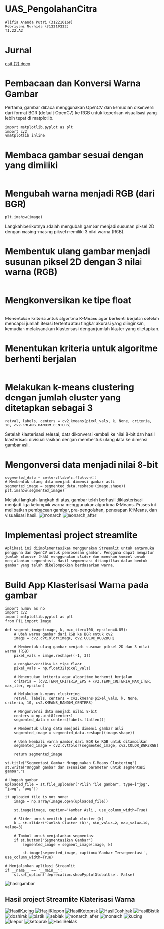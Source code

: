 # UAS_PengolahanCitra
```
Alifia Ananda Putri (312210168)
Febriyani Nurhida (312210222)
TI.22.A2
```
# Jurnal 
[csit (2).docx](https://github.com/user-attachments/files/16094412/csit.2.docx)

# Pembacaan dan Konversi Warna Gambar
Pertama, gambar dibaca menggunakan OpenCV dan kemudian dikonversi dari format BGR (default OpenCV) ke RGB untuk keperluan visualisasi yang lebih tepat di matplotlib.

```import numpy as np
import matplotlib.pyplot as plt
import cv2
%matplotlib inline
```

# Membaca gambar sesuai dengan yang dimiliki
```image = cv2.imread('images/monarch.jpg')
```
# Mengubah warna menjadi RGB (dari BGR)
```image = cv2.cvtColor(image, cv2.COLOR_BGR2RGB)
plt.imshow(image)
```
Langkah berikutnya adalah mengubah gambar menjadi susunan piksel 2D dengan masing-masing piksel memiliki 3 nilai warna (RGB).

# Membentuk ulang gambar menjadi susunan piksel 2D dengan 3 nilai warna (RGB)
```pixel_vals = image.reshape((-1, 3))
```
# Mengkonversikan ke tipe float
```pixel_vals = np.float32(pixel_vals)
```
Menentukan kriteria untuk algoritma K-Means agar berhenti berjalan setelah mencapai jumlah iterasi tertentu atau tingkat akurasi yang diinginkan, kemudian melaksanakan klasterisasi dengan jumlah klaster yang ditetapkan.

# Menentukan kriteria untuk algoritme berhenti berjalan
```criteria = (cv2.TERM_CRITERIA_EPS + cv2.TERM_CRITERIA_MAX_ITER, 100, 0.85)
```
# Melakukan k-means clustering dengan jumlah cluster yang ditetapkan sebagai 3
```k = 3
retval, labels, centers = cv2.kmeans(pixel_vals, k, None, criteria, 10, cv2.KMEANS_RANDOM_CENTERS)
```

Setelah klasterisasi selesai, data dikonversi kembali ke nilai 8-bit dan hasil klasterisasi divisualisasikan dengan membentuk ulang data ke dimensi gambar asli.

# Mengonversi data menjadi nilai 8-bit
```centers = np.uint8(centers)
segmented_data = centers[labels.flatten()]
# Membentuk ulang data menjadi dimensi gambar asli
segmented_image = segmented_data.reshape((image.shape))
plt.imshow(segmented_image)
```
Melalui langkah-langkah di atas, gambar telah berhasil diklasterisasi menjadi tiga kelompok warna menggunakan algoritma K-Means. Proses ini melibatkan pembacaan gambar, pra-pengolahan, penerapan K-Means, dan visualisasi hasil.
![monarch](https://github.com/Febriyaninurhida123/UAS_PengolahanCitra/assets/90132092/9cc03ead-f2b9-44c7-a252-9ca616faff30)
![monarch_after](https://github.com/Febriyaninurhida123/UAS_PengolahanCitra/assets/90132092/cddfa039-78a2-4cb9-ab99-d177024ed188)

# Implementasi project streamlite 
	Aplikasi ini diimplementasikan menggunakan Streamlit untuk antarmuka pengguna dan OpenCV untuk pemrosesan gambar. Pengguna dapat mengatur jumlah cluster (kkk) menggunakan slider dan menekan tombol untuk menjalankan segmentasi. Hasil segmentasi ditampilkan dalam bentuk gambar yang telah dikelompokkan berdasarkan warna.

# Build App Klasterisasi Warna pada gambar
``` import streamlit as st
import numpy as np
import cv2
import matplotlib.pyplot as plt
from PIL import Image

def segment_image(image, k, max_iter=100, epsilon=0.85):
    # Ubah warna gambar dari RGB ke BGR untuk cv2
    image = cv2.cvtColor(image, cv2.COLOR_RGB2BGR)
    
    # Membentuk ulang gambar menjadi susunan piksel 2D dan 3 nilai warna (RGB)
    pixel_vals = image.reshape((-1, 3))

    # Mengkonversikan ke tipe float
    pixel_vals = np.float32(pixel_vals)

    # Menentukan kriteria agar algoritme berhenti berjalan
    criteria = (cv2.TERM_CRITERIA_EPS + cv2.TERM_CRITERIA_MAX_ITER, max_iter, epsilon)

    # Melakukan k-means clustering
    retval, labels, centers = cv2.kmeans(pixel_vals, k, None, criteria, 10, cv2.KMEANS_RANDOM_CENTERS)

    # Mengonversi data menjadi nilai 8-bit
    centers = np.uint8(centers)
    segmented_data = centers[labels.flatten()]

    # Membentuk ulang data menjadi dimensi gambar asli
    segmented_image = segmented_data.reshape((image.shape))

    # Ubah kembali warna gambar dari BGR ke RGB untuk ditampilkan
    segmented_image = cv2.cvtColor(segmented_image, cv2.COLOR_BGR2RGB)

    return segmented_image

st.title("Segmentasi Gambar Menggunakan K-Means Clustering")
st.write("Unggah gambar dan sesuaikan parameter untuk segmentasi gambar.")

# Unggah gambar
uploaded_file = st.file_uploader("Pilih file gambar", type=["jpg", "jpeg", "png"])

if uploaded_file is not None:
    image = np.array(Image.open(uploaded_file))
    
    st.image(image, caption='Gambar Asli', use_column_width=True)
    
    # Slider untuk memilih jumlah cluster (k)
    k = st.slider("Jumlah Cluster (k)", min_value=2, max_value=10, value=3)
    
    # Tombol untuk menjalankan segmentasi
    if st.button("Segmentasikan Gambar"):
        segmented_image = segment_image(image, k)
        
        st.image(segmented_image, caption='Gambar Tersegmentasi', use_column_width=True)

# Menjalankan aplikasi Streamlit
if __name__ == '__main__':
    st.set_option('deprecation.showPyplotGlobalUse', False)
```

![hasilgambar](https://github.com/Febriyaninurhida123/UAS_PengolahanCitra/assets/90132092/b1bbc32a-5c42-459f-82e9-f728404c1469)

## Hasil project Streamlite Klaterisasi Warna
![HasilKucing](https://github.com/Febriyaninurhida123/UAS_PengolahanCitra/assets/90132092/dfa71f64-f214-4f8d-b266-d3fea6fe17d9)
![HasilKlepon](https://github.com/Febriyaninurhida123/UAS_PengolahanCitra/assets/90132092/f253a196-9db9-4e53-a896-532566cc8044)
![HasilKetoprak](https://github.com/Febriyaninurhida123/UAS_PengolahanCitra/assets/90132092/eb6011d1-f00d-41f6-bc47-791c6f920239)
![HasilDoshirak](https://github.com/Febriyaninurhida123/UAS_PengolahanCitra/assets/90132092/5485f070-72e0-4ccd-a28c-d762f13494ae)
![HasilBistik](https://github.com/Febriyaninurhida123/UAS_PengolahanCitra/assets/90132092/c3e72ab7-1baa-4a34-9b50-038f48edcef2)
![doshirak](https://github.com/Febriyaninurhida123/UAS_PengolahanCitra/assets/90132092/a6f03a05-aa82-4c48-8268-1f72d4b31d9c)
![bistik](https://github.com/Febriyaninurhida123/UAS_PengolahanCitra/assets/90132092/8a323a84-ffc1-4221-a180-2479129644f3)
![seblak](https://github.com/Febriyaninurhida123/UAS_PengolahanCitra/assets/90132092/2a4c6779-2ee7-4000-a0d2-47eced172be2)
![monarch_after](https://github.com/Febriyaninurhida123/UAS_PengolahanCitra/assets/90132092/390a04b1-052d-43ec-8b89-b37932885396)
![monarch](https://github.com/Febriyaninurhida123/UAS_PengolahanCitra/assets/90132092/02642d57-6276-48cf-a057-07aa1965eecb)
![kucing](https://github.com/Febriyaninurhida123/UAS_PengolahanCitra/assets/90132092/3936f82b-375a-4490-9068-d55e5f48f1a1)
![klepon](https://github.com/Febriyaninurhida123/UAS_PengolahanCitra/assets/90132092/1bcdb188-7681-48e2-819e-2bcedc2a332e)
![ketoprak](https://github.com/Febriyaninurhida123/UAS_PengolahanCitra/assets/90132092/ebe71a27-5c1f-4ca9-bc31-f163a225e4ef)
![HasilSeblak](https://github.com/Febriyaninurhida123/UAS_PengolahanCitra/assets/90132092/37f2352b-f956-4c35-b07b-6acab755783d)


